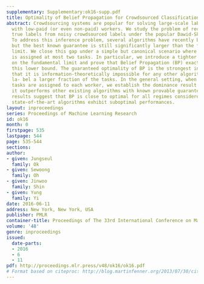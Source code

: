 ```yaml
---
supplementary: Supplementary:ok16-supp.pdf
title: Optimality of Belief Propagation for Crowdsourced Classification
abstract: Crowdsourcing systems are popular for solving large-scale labelling tasks
  with low-paid (or even non-paid) workers. We study the problem of recovering the
  true labels from noisy crowdsourced labels under the popular Dawid-Skene model.
  To address this inference problem, several algorithms have recently been proposed,
  but the best known guarantee is still significantly larger than the fundamental
  limit. We close this gap under a simple but canonical scenario where each worker
  is assigned at most two tasks. In particular, we introduce a tighter lower bound
  on the fundamental limit and prove that Belief Propagation (BP) exactly matches
  this lower bound. The guaranteed optimality of BP is the strongest in the sense
  that it is information-theoretically impossible for any other algorithm to correctly
  la- bel a larger fraction of the tasks. In the general setting, when more than two
  tasks are assigned to each worker, we establish the dominance result on BP that
  it outperforms other existing algorithms with known provable guarantees. Experimental
  results suggest that BP is close to optimal for all regimes considered, while existing
  state-of-the-art algorithms exhibit suboptimal performances.
layout: inproceedings
series: Proceedings of Machine Learning Research
id: ok16
month: 0
firstpage: 535
lastpage: 544
page: 535-544
sections: 
author:
- given: Jungseul
  family: Ok
- given: Sewoong
  family: Oh
- given: Jinwoo
  family: Shin
- given: Yung
  family: Yi
date: 2016-06-11
address: New York, New York, USA
publisher: PMLR
container-title: Proceedings of The 33rd International Conference on Machine Learning
volume: '48'
genre: inproceedings
issued:
  date-parts:
  - 2016
  - 6
  - 11
pdf: http://proceedings.mlr.press/v48/ok16/ok16.pdf
# Format based on citeproc: http://blog.martinfenner.org/2013/07/30/citeproc-yaml-for-bibliographies/
---
```

